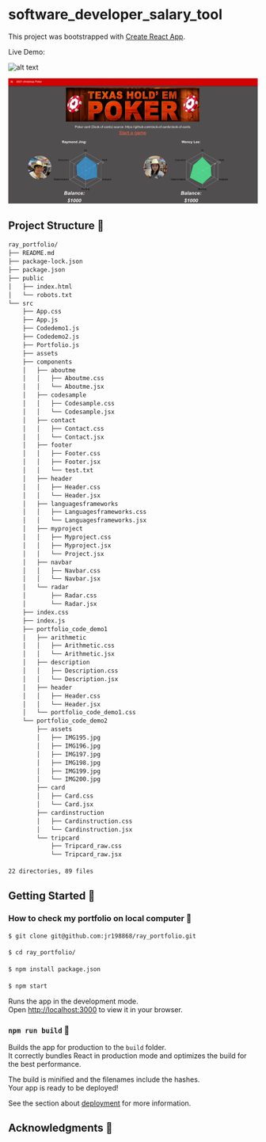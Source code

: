 # software_developer_salary_tool

This project was bootstrapped with [Create React App](https://github.com/facebook/create-react-app).

Live Demo: 


![alt text](https://github.com/jr198868/software_developer_salary_tool/SDEsalarytool.jpg)

![alt text](https://github.com/jr198868/2021_christmas_poker/blob/main/src/image/2021%20Christmas%20Poker.jpeg)


## Project Structure 🚀

```sh
ray_portfolio/
├── README.md
├── package-lock.json
├── package.json
├── public
│   ├── index.html
│   └── robots.txt
└── src
    ├── App.css
    ├── App.js
    ├── Codedemo1.js
    ├── Codedemo2.js
    ├── Portfolio.js
    ├── assets  
    ├── components
    │   ├── aboutme
    │   │   ├── Aboutme.css
    │   │   └── Aboutme.jsx
    │   ├── codesample
    │   │   ├── Codesample.css
    │   │   └── Codesample.jsx
    │   ├── contact
    │   │   ├── Contact.css
    │   │   └── Contact.jsx
    │   ├── footer
    │   │   ├── Footer.css
    │   │   ├── Footer.jsx
    │   │   └── test.txt
    │   ├── header
    │   │   ├── Header.css
    │   │   └── Header.jsx
    │   ├── languagesframeworks
    │   │   ├── Languagesframeworks.css
    │   │   └── Languagesframeworks.jsx
    │   ├── myproject
    │   │   ├── Myproject.css
    │   │   ├── Myproject.jsx
    │   │   └── Project.jsx
    │   ├── navbar
    │   │   ├── Navbar.css
    │   │   └── Navbar.jsx
    │   └── radar
    │       ├── Radar.css
    │       └── Radar.jsx
    ├── index.css
    ├── index.js
    ├── portfolio_code_demo1
    │   ├── arithmetic
    │   │   ├── Arithmetic.css
    │   │   └── Arithmetic.jsx
    │   ├── description
    │   │   ├── Description.css
    │   │   └── Description.jsx
    │   ├── header
    │   │   ├── Header.css
    │   │   └── Header.jsx
    │   └── portfolio_code_demo1.css
    └── portfolio_code_demo2
        ├── assets
        │   ├── IMG195.jpg
        │   ├── IMG196.jpg
        │   ├── IMG197.jpg
        │   ├── IMG198.jpg
        │   ├── IMG199.jpg
        │   └── IMG200.jpg
        ├── card
        │   ├── Card.css
        │   └── Card.jsx
        ├── cardinstruction
        │   ├── Cardinstruction.css
        │   └── Cardinstruction.jsx
        └── tripcard
            ├── Tripcard_raw.css
            └── Tripcard_raw.jsx

22 directories, 89 files
```

## Getting Started 🚀
### How to check my portfolio on local computer 🚀

```sh
$ git clone git@github.com:jr198868/ray_portfolio.git 

$ cd ray_portfolio/

$ npm install package.json

$ npm start
```

Runs the app in the development mode.\
Open [http://localhost:3000](http://localhost:3000) to view it in your browser.




### `npm run build` 🚀

Builds the app for production to the `build` folder.\
It correctly bundles React in production mode and optimizes the build for the best performance.

The build is minified and the filenames include the hashes.\
Your app is ready to be deployed!

See the section about [deployment](https://facebook.github.io/create-react-app/docs/deployment) for more information.


## Acknowledgments 🚀
